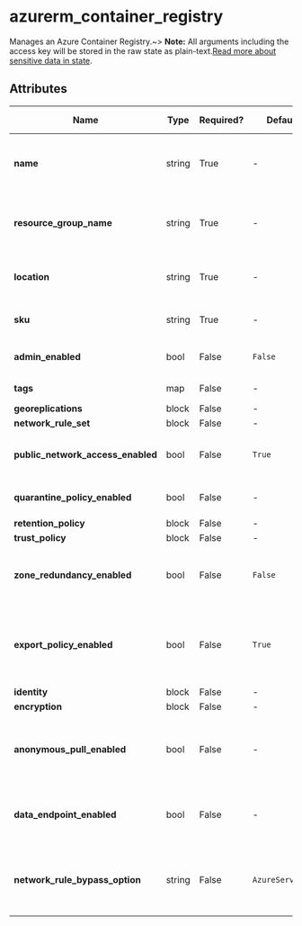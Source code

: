 # azurerm_container_registry

Manages an Azure Container Registry.~> **Note:** All arguments including the access key will be stored in the raw state as plain-text.[Read more about sensitive data in state](/docs/state/sensitive-data.html).

## Attributes

| Name | Type | Required? | Default  | possible values | Description |
| ---- | ---- | --------- | -------- | ----------- | ----------- |
| **name** | string | True | -  |  -  | Specifies the name of the Container Registry. Only Alphanumeric characters allowed. Changing this forces a new resource to be created. | 
| **resource_group_name** | string | True | -  |  -  | The name of the resource group in which to create the Container Registry. Changing this forces a new resource to be created. | 
| **location** | string | True | -  |  -  | Specifies the supported Azure location where the resource exists. Changing this forces a new resource to be created. | 
| **sku** | string | True | -  |  `Basic`, `Standard`, `Premium`  | The SKU name of the container registry. Possible values are `Basic`, `Standard` and `Premium`. | 
| **admin_enabled** | bool | False | `False`  |  -  | Specifies whether the admin user is enabled. Defaults to `false`. | 
| **tags** | map | False | -  |  -  | A mapping of tags to assign to the resource. | 
| **georeplications** | block | False | -  |  -  | A `georeplications` block. | 
| **network_rule_set** | block | False | -  |  -  | A `network_rule_set` block. | 
| **public_network_access_enabled** | bool | False | `True`  |  -  | Whether public network access is allowed for the container registry. Defaults to `true`. | 
| **quarantine_policy_enabled** | bool | False | -  |  -  | Boolean value that indicates whether quarantine policy is enabled. | 
| **retention_policy** | block | False | -  |  -  | A `retention_policy` block. | 
| **trust_policy** | block | False | -  |  -  | A `trust_policy` block. | 
| **zone_redundancy_enabled** | bool | False | `False`  |  -  | Whether zone redundancy is enabled for this Container Registry? Changing this forces a new resource to be created. Defaults to `false`. | 
| **export_policy_enabled** | bool | False | `True`  |  -  | Boolean value that indicates whether export policy is enabled. Defaults to `true`. In order to set it to `false`, make sure the `public_network_access_enabled` is also set to `false`. | 
| **identity** | block | False | -  |  -  | An `identity` block. | 
| **encryption** | block | False | -  |  -  | An `encryption` block. | 
| **anonymous_pull_enabled** | bool | False | -  |  -  | Whether allows anonymous (unauthenticated) pull access to this Container Registry? This is only supported on resources with the `Standard` or `Premium` SKU. | 
| **data_endpoint_enabled** | bool | False | -  |  -  | Whether to enable dedicated data endpoints for this Container Registry? This is only supported on resources with the `Premium` SKU. | 
| **network_rule_bypass_option** | string | False | `AzureServices`  |  `None`, `AzureServices`  | Whether to allow trusted Azure services to access a network restricted Container Registry? Possible values are `None` and `AzureServices`. Defaults to `AzureServices`. | 

